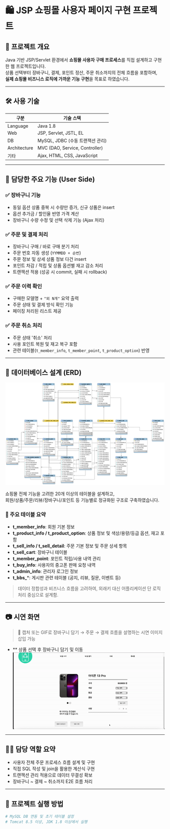 # 🛍️ JSP 쇼핑몰 사용자 페이지 구현 프로젝트

## 📌 프로젝트 개요
Java 기반 JSP/Servlet 환경에서 **쇼핑몰 사용자 구매 프로세스**를 직접 설계하고 구현한 웹 프로젝트입니다.  
상품 선택부터 장바구니, 결제, 포인트 정산, 주문 취소까지의 전체 흐름을 포함하며,  
**실제 쇼핑몰 비즈니스 로직에 가까운 기능 구현**을 목표로 하였습니다.

---

## 🛠️ 사용 기술

| 구분        | 기술 스택 |
|-------------|-----------|
| Language    | Java 1.8 |
| Web         | JSP, Servlet, JSTL, EL |
| DB          | MySQL, JDBC (수동 트랜잭션 관리) |
| Architecture | MVC (DAO, Service, Controller) |
| 기타        | Ajax, HTML, CSS, JavaScript |

---

## 🧩 담당한 주요 기능 (User Side)

### ✅ 장바구니 기능
- 동일 옵션 상품 중복 시 수량만 증가, 신규 상품은 insert
- 옵션 추가금 / 할인율 반영 가격 계산
- 장바구니 수량 수정 및 선택 삭제 기능 (Ajax 처리)

### ✅ 주문 및 결제 처리
- 장바구니 구매 / 바로 구매 분기 처리
- 주문 번호 자동 생성 (`YYMMDD + 순번`)
- 주문 정보 및 상세 상품 정보 다건 insert
- 포인트 차감 / 적립 및 상품 옵션별 재고 감소 처리
- 트랜잭션 적용 (성공 시 commit, 실패 시 rollback)

### ✅ 주문 이력 확인
- 구매한 모델명 + `"외 N개"` 요약 출력
- 주문 상태 및 결제 방식 확인 기능
- 페이징 처리된 리스트 제공

### ✅ 주문 취소 처리
- 주문 상태 '취소' 처리
- 사용 포인트 복원 및 재고 복구 포함
- 관련 테이블(`t_member_info`, `t_member_point`, `t_product_option`) 반영

---

## 🧩 데이터베이스 설계 (ERD)

![ERD](WebContent/img/green-erd.png)

쇼핑몰 전체 기능을 고려한 20개 이상의 테이블을 설계하고,  
회원/상품/주문/리뷰/장바구니/포인트 등 기능별로 정규화된 구조로 구축하였습니다.

### 📌 주요 테이블 요약

- **t_member_info**: 회원 기본 정보
- **t_product_info / t_product_option**: 상품 정보 및 색상/용량/등급 옵션, 재고 포함
- **t_sell_info / t_sell_detail**: 주문 기본 정보 및 주문 상세 항목
- **t_sell_cart**: 장바구니 테이블
- **t_member_point**: 포인트 적립/사용 내역 관리
- **t_buy_info**: 사용자의 중고폰 판매 요청 내역
- **t_admin_info**: 관리자 로그인 정보
- **t_bbs_***: 게시판 관련 테이블 (공지, 리뷰, 질문, 이벤트 등)

> 데이터 정합성과 비즈니스 흐름을 고려하여, 외래키 대신 어플리케이션 단 로직 처리 중심으로 설계함.
---

## 📷 시연 화면
> 📸 캡처 또는 GIF로 장바구니 담기 → 주문 → 결제 흐름을 설명하는 시연 이미지 삽입 가능
- ** 상품 선택 후 장바구니 담기 및 이동
![CART](WebContent/gif/cart-insert.gif)
---

## 🧑‍💻 담당 역할 요약
- 사용자 전체 주문 프로세스 흐름 설계 및 구현
- 직접 SQL 작성 및 join을 활용한 계산식 구현
- 트랜잭션 관리 적용으로 데이터 무결성 확보
- 장바구니 ~ 결제 ~ 취소까지 E2E 흐름 처리

---

## 📂 프로젝트 실행 방법
```bash
# MySQL DB 연동 및 초기 테이블 설정
# Tomcat 8.5 이상, JDK 1.8 이상에서 실행
